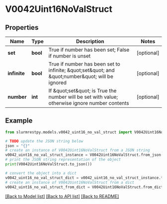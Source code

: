 # V0042Uint16NoValStruct


## Properties

Name | Type | Description | Notes
------------ | ------------- | ------------- | -------------
**set** | **bool** | True if number has been set; False if number is unset | [optional]
**infinite** | **bool** | True if number has been set to infinite; \&quot;set\&quot; and \&quot;number\&quot; will be ignored | [optional]
**number** | **int** | If \&quot;set\&quot; is True the number will be set with value; otherwise ignore number contents | [optional]

## Example

```python
from slurmrestpy.models.v0042_uint16_no_val_struct import V0042Uint16NoValStruct

# TODO update the JSON string below
json = "{}"
# create an instance of V0042Uint16NoValStruct from a JSON string
v0042_uint16_no_val_struct_instance = V0042Uint16NoValStruct.from_json(json)
# print the JSON string representation of the object
print(V0042Uint16NoValStruct.to_json())

# convert the object into a dict
v0042_uint16_no_val_struct_dict = v0042_uint16_no_val_struct_instance.to_dict()
# create an instance of V0042Uint16NoValStruct from a dict
v0042_uint16_no_val_struct_from_dict = V0042Uint16NoValStruct.from_dict(v0042_uint16_no_val_struct_dict)
```
[[Back to Model list]](../README.md#documentation-for-models) [[Back to API list]](../README.md#documentation-for-api-endpoints) [[Back to README]](../README.md)


